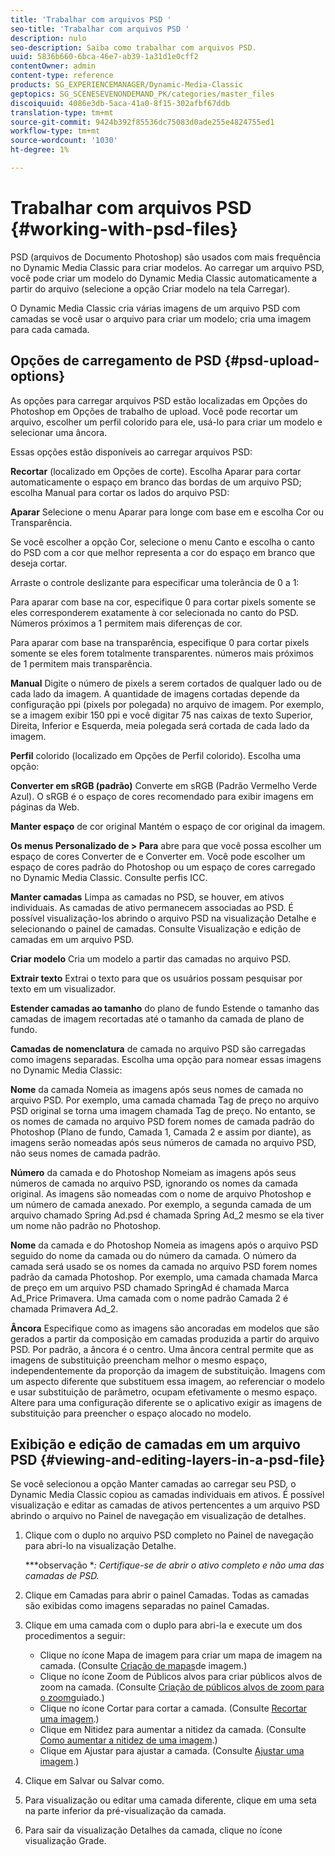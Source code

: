 ```yaml
---
title: 'Trabalhar com arquivos PSD '
seo-title: 'Trabalhar com arquivos PSD '
description: nulo
seo-description: Saiba como trabalhar com arquivos PSD.
uuid: 5836b660-6bca-46e7-ab39-1a31d1e0cff2
contentOwner: admin
content-type: reference
products: SG_EXPERIENCEMANAGER/Dynamic-Media-Classic
geptopics: SG_SCENESEVENONDEMAND_PK/categories/master_files
discoiquuid: 4086e3db-5aca-41a0-8f15-302afbf67ddb
translation-type: tm+mt
source-git-commit: 9424b392f85536dc75083d0ade255e4824755ed1
workflow-type: tm+mt
source-wordcount: '1030'
ht-degree: 1%

---
```



# Trabalhar com arquivos PSD {#working-with-psd-files}

PSD (arquivos de Documento Photoshop) são usados com mais frequência no Dynamic Media Classic para criar modelos. Ao carregar um arquivo PSD, você pode criar um modelo do Dynamic Media Classic automaticamente a partir do arquivo (selecione a opção Criar modelo na tela Carregar).

O Dynamic Media Classic cria várias imagens de um arquivo PSD com camadas se você usar o arquivo para criar um modelo; cria uma imagem para cada camada.

## Opções de carregamento de PSD {#psd-upload-options}

As opções para carregar arquivos PSD estão localizadas em Opções do Photoshop em Opções de trabalho de upload. Você pode recortar um arquivo, escolher um perfil colorido para ele, usá-lo para criar um modelo e selecionar uma âncora.

Essas opções estão disponíveis ao carregar arquivos PSD:

**Recortar** (localizado em Opções de corte). Escolha Aparar para cortar automaticamente o espaço em branco das bordas de um arquivo PSD; escolha Manual para cortar os lados do arquivo PSD:

**Aparar** Selecione o menu Aparar para longe com base em e escolha Cor ou Transparência.

Se você escolher a opção Cor, selecione o menu Canto e escolha o canto do PSD com a cor que melhor representa a cor do espaço em branco que deseja cortar.

Arraste o controle deslizante para especificar uma tolerância de 0 a 1:

Para aparar com base na cor, especifique 0 para cortar pixels somente se eles corresponderem exatamente à cor selecionada no canto do PSD. Números próximos a 1 permitem mais diferenças de cor.

Para aparar com base na transparência, especifique 0 para cortar pixels somente se eles forem totalmente transparentes. números mais próximos de 1 permitem mais transparência.

**Manual** Digite o número de pixels a serem cortados de qualquer lado ou de cada lado da imagem. A quantidade de imagens cortadas depende da configuração ppi (pixels por polegada) no arquivo de imagem. Por exemplo, se a imagem exibir 150 ppi e você digitar 75 nas caixas de texto Superior, Direita, Inferior e Esquerda, meia polegada será cortada de cada lado da imagem.

**Perfil** colorido (localizado em Opções de Perfil colorido). Escolha uma opção:

**Converter em sRGB (padrão)** Converte em sRGB (Padrão Vermelho Verde Azul). O sRGB é o espaço de cores recomendado para exibir imagens em páginas da Web.

**Manter espaço** de cor original Mantém o espaço de cor original da imagem.

**Os menus Personalizado de > Para** abre para que você possa escolher um espaço de cores Converter de e Converter em. Você pode escolher um espaço de cores padrão do Photoshop ou um espaço de cores carregado no Dynamic Media Classic. Consulte perfis ICC.

**Manter camadas** Limpa as camadas no PSD, se houver, em ativos individuais. As camadas de ativo permanecem associadas ao PSD. É possível visualização-los abrindo o arquivo PSD na visualização Detalhe e selecionando o painel de camadas. Consulte Visualização e edição de camadas em um arquivo PSD.

**Criar modelo** Cria um modelo a partir das camadas no arquivo PSD.

**Extrair texto** Extrai o texto para que os usuários possam pesquisar por texto em um visualizador.

**Estender camadas ao tamanho** do plano de fundo Estende o tamanho das camadas de imagem recortadas até o tamanho da camada de plano de fundo.

**Camadas de nomenclatura** de camada no arquivo PSD são carregadas como imagens separadas. Escolha uma opção para nomear essas imagens no Dynamic Media Classic:

**Nome** da camada Nomeia as imagens após seus nomes de camada no arquivo PSD. Por exemplo, uma camada chamada Tag de preço no arquivo PSD original se torna uma imagem chamada Tag de preço. No entanto, se os nomes de camada no arquivo PSD forem nomes de camada padrão do Photoshop (Plano de fundo, Camada 1, Camada 2 e assim por diante), as imagens serão nomeadas após seus números de camada no arquivo PSD, não seus nomes de camada padrão.

**Número** da camada e do Photoshop Nomeiam as imagens após seus números de camada no arquivo PSD, ignorando os nomes da camada original. As imagens são nomeadas com o nome de arquivo Photoshop e um número de camada anexado. Por exemplo, a segunda camada de um arquivo chamado Spring Ad.psd é chamada Spring Ad_2 mesmo se ela tiver um nome não padrão no Photoshop.

**Nome** da camada e do Photoshop Nomeia as imagens após o arquivo PSD seguido do nome da camada ou do número da camada. O número da camada será usado se os nomes da camada no arquivo PSD forem nomes padrão da camada Photoshop. Por exemplo, uma camada chamada Marca de preço em um arquivo PSD chamado SpringAd é chamada Marca Ad_Price Primavera. Uma camada com o nome padrão Camada 2 é chamada Primavera Ad_2.

**Âncora** Especifique como as imagens são ancoradas em modelos que são gerados a partir da composição em camadas produzida a partir do arquivo PSD. Por padrão, a âncora é o centro. Uma âncora central permite que as imagens de substituição preencham melhor o mesmo espaço, independentemente da proporção da imagem de substituição. Imagens com um aspecto diferente que substituem essa imagem, ao referenciar o modelo e usar substituição de parâmetro, ocupam efetivamente o mesmo espaço. Altere para uma configuração diferente se o aplicativo exigir as imagens de substituição para preencher o espaço alocado no modelo.

## Exibição e edição de camadas em um arquivo PSD {#viewing-and-editing-layers-in-a-psd-file}

Se você selecionou a opção Manter camadas ao carregar seu PSD, o Dynamic Media Classic copiou as camadas individuais em ativos. É possível visualização e editar as camadas de ativos pertencentes a um arquivo PSD abrindo o arquivo no Painel de navegação em visualização de detalhes.

1. Clique com o duplo no arquivo PSD completo no Painel de navegação para abri-lo na visualização Detalhe.

   ***observação **: Certifique-se de abrir o ativo completo e não uma das camadas de PSD.*

1. Clique em Camadas para abrir o painel Camadas. Todas as camadas são exibidas como imagens separadas no painel Camadas.
1. Clique em uma camada com o duplo para abri-la e execute um dos procedimentos a seguir:

   * Clique no ícone Mapa de imagem para criar um mapa de imagem na camada. (Consulte [Criação de mapas](creating-image-maps.md#creating_image_maps)de imagem.)
   * Clique no ícone Zoom de Públicos alvos para criar públicos alvos de zoom na camada. (Consulte [Criação de públicos alvos de zoom para o zoom](creating-zoom-targets-guided-zoom.md#creating_zoom_targets_for_guided_zoom)guiado.)
   * Clique no ícone Cortar para cortar a camada. (Consulte [Recortar uma imagem](cropping-image.md#cropping_an_image).)
   * Clique em Nitidez para aumentar a nitidez da camada. (Consulte [Como aumentar a nitidez de uma imagem](sharpening-image.md#sharpening_an_image).)
   * Clique em Ajustar para ajustar a camada. (Consulte [Ajustar uma imagem](adjusting-image.md#adjusting_an_image).)

1. Clique em Salvar ou Salvar como.
1. Para visualização ou editar uma camada diferente, clique em uma seta na parte inferior da pré-visualização da camada.
1. Para sair da visualização Detalhes da camada, clique no ícone visualização Grade.

